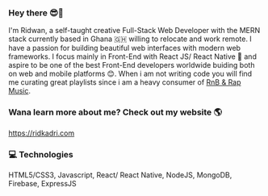 ### Hey there 😎👋 
I'm Ridwan, a self-taught creative Full-Stack Web Developer with the MERN stack currently based in Ghana 🇬🇭 willing to relocate and work remote. I have a passion for building beautiful web interfaces with modern web frameworks. I focus mainly in Front-End with React JS/ React Native 📱 and aspire to be one of the best Front-End developers worldwide buiding both on web and mobile platforms 😊.
When i am not writing code you will find me curating great playlists since i am a heavy consumer of <a href="https://open.spotify.com/playlist/0005DlyitOTtLJx7ksXO4o?si=lK7fV7OZQ0-HmO9wPsDPPg">RnB & Rap Music</a>.	


### Wana learn more about me? Check out my website 🌎
https://ridkadri.com

### 💻 Technologies
HTML5/CSS3, Javascript, React/ React Native, NodeJS, MongoDB, Firebase, ExpressJS
